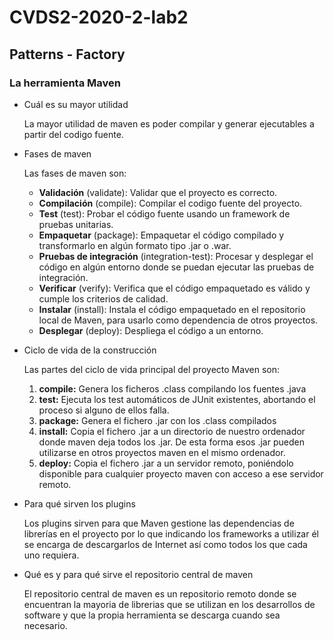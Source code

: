 # CVDS2-2020-2-lab2

## Patterns - Factory
### La herramienta Maven

- Cuál es su mayor utilidad

   La mayor utilidad de maven es poder compilar y generar ejecutables a partir del codigo fuente.
- Fases de maven

   Las fases de maven son:
   - **Validación** (validate): Validar que el proyecto es correcto.
   - **Compilación** (compile): Compilar el codigo fuente del proyecto.
   - **Test** (test): Probar el código fuente usando un framework de pruebas unitarias.
   - **Empaquetar** (package): Empaquetar el código compilado y transformarlo en algún formato tipo .jar o .war.
   - **Pruebas de integración** (integration-test): Procesar y desplegar el código en algún entorno donde se puedan ejecutar las pruebas de integración.
   - **Verificar** (verify): Verifica que el código empaquetado es válido y cumple los criterios de calidad.
   - **Instalar** (install): Instala el código empaquetado en el repositorio local de Maven, para usarlo como dependencia de otros proyectos.
   - **Desplegar** (deploy): Despliega el código a un entorno.

- Ciclo de vida de la construcción

   Las partes del ciclo de vida principal del proyecto Maven son:
   
   	1. **compile:** Genera los ficheros .class compilando los fuentes .java
	2. **test:** Ejecuta los test automáticos de JUnit existentes, abortando el proceso si alguno de ellos falla.
	3. **package:** Genera el fichero .jar con los .class compilados
	4. **install:** Copia el fichero .jar a un directorio de nuestro ordenador donde maven deja todos los .jar. De esta forma esos .jar pueden utilizarse en otros proyectos maven en el    mismo ordenador.
	5. **deploy:** Copia el fichero .jar a un servidor remoto, poniéndolo disponible para cualquier proyecto maven con acceso a ese servidor remoto.
   
- Para qué sirven los plugins

   Los plugins sirven para que Maven gestione las dependencias de librerías en el proyecto por lo que indicando los frameworks a utilizar él se encarga de descargarlos de Internet así como todos los que cada uno requiera.

- Qué es y para qué sirve el repositorio central de maven

   El repositorio central de maven es un repositorio remoto donde se encuentran la mayoria de librerias que se utilizan en los desarrollos de software y que la propia herramienta se descarga cuando sea necesario.

